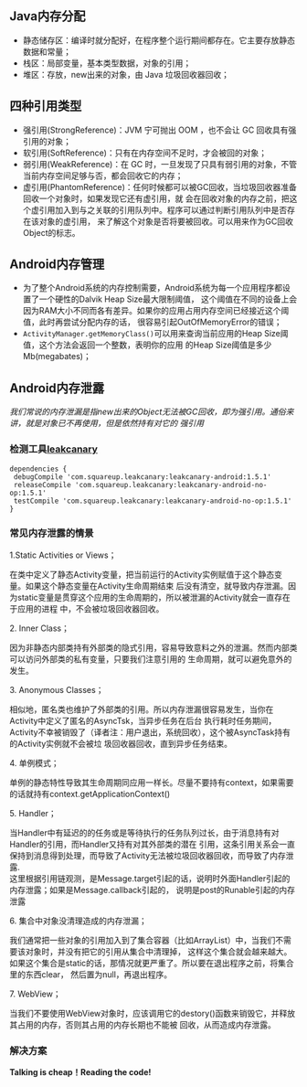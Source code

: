 ## Java内存分配
- 静态储存区：编译时就分配好，在程序整个运行期间都存在。它主要存放静态数据和常量；
- 栈区：局部变量，基本类型数据，对象的引用；
- 堆区：存放，new出来的对象，由 Java 垃圾回收器回收；
## 四种引用类型
- 强引用(StrongReference)：JVM 宁可抛出 OOM ，也不会让 GC 回收具有强引用的对象；
- 软引用(SoftReference)：只有在内存空间不足时，才会被回的对象；
- 弱引用(WeakReference)：在 GC 时，一旦发现了只具有弱引用的对象，不管当前内存空间足够与否，都会回收它的内存；
- 虚引用(PhantomReference)：任何时候都可以被GC回收，当垃圾回收器准备回收一个对象时，如果发现它还有虚引用，就
会在回收对象的内存之前，把这个虚引用加入到与之关联的引用队列中。程序可以通过判断引用队列中是否存在该对象的虚引用，
来了解这个对象是否将要被回收。可以用来作为GC回收Object的标志。
## Android内存管理
- 为了整个Android系统的内存控制需要，Android系统为每一个应用程序都设置了一个硬性的Dalvik Heap Size最大限制阈值，
这个阈值在不同的设备上会因为RAM大小不同而各有差异。如果你的应用占用内存空间已经接近这个阈值，此时再尝试分配内存的话，
很容易引起OutOfMemoryError的错误；
- `ActivityManager.getMemoryClass()`可以用来查询当前应用的Heap Size阈值，这个方法会返回一个整数，表明你的应用
的Heap Size阈值是多少Mb(megabates)；
## Android内存泄露
  *我们常说的内存泄漏是指new出来的Object无法被GC回收，即为强引用。通俗来讲，就是对象已不再使用，但是依然持有对它的
  强引用*
  ### 检测工具[leakcanary](https://github.com/square/leakcanary)
  ```
  dependencies {
   debugCompile 'com.squareup.leakcanary:leakcanary-android:1.5.1'
   releaseCompile 'com.squareup.leakcanary:leakcanary-android-no-op:1.5.1'
   testCompile 'com.squareup.leakcanary:leakcanary-android-no-op:1.5.1'
 }
 ```
 ### 常见内存泄露的情景
 1.Static Activities or Views；
 <p>
 在类中定义了静态Activity变量，把当前运行的Activity实例赋值于这个静态变量。如果这个静态变量在Activity生命周期结束
 后没有清空，就导致内存泄漏。因为static变量是贯穿这个应用的生命周期的，所以被泄漏的Activity就会一直存在于应用的进程
 中，不会被垃圾回收器回收。
 <p/>
 2. Inner Class；
 <p>
 因为非静态内部类持有外部类的隐式引用，容易导致意料之外的泄漏。然而内部类可以访问外部类的私有变量，只要我们注意引用的
 生命周期，就可以避免意外的发生。
 <p/>
 3. Anonymous Classes；
 <p>
 相似地，匿名类也维护了外部类的引用。所以内存泄漏很容易发生，当你在Activity中定义了匿名的AsyncTsk，当异步任务在后台
 执行耗时任务期间，Activity不幸被销毁了（译者注：用户退出，系统回收），这个被AsyncTask持有的Activity实例就不会被垃
 圾回收器回收，直到异步任务结束。
 <p/>
 4. 单例模式；
 <p>
 单例的静态特性导致其生命周期同应用一样长。尽量不要持有context，如果需要的话就持有context.getApplicationContext()
 <p/>
 5. Handler；
 <p>
 当Handler中有延迟的的任务或是等待执行的任务队列过长，由于消息持有对Handler的引用，而Handler又持有对其外部类的潜在
 引用，这条引用关系会一直保持到消息得到处理，而导致了Activity无法被垃圾回收器回收，而导致了内存泄露.<br/>
 这里根据引用链观测，是Message.target引起的话，说明时外面Handler引起的内存泄露；如果是Message.callback引起的，
 说明是post的Runable引起的内存泄露
 <p/>
 6. 集合中对象没清理造成的内存泄漏；
 <p>
 我们通常把一些对象的引用加入到了集合容器（比如ArrayList）中，当我们不需要该对象时，并没有把它的引用从集合中清理掉，
 这样这个集合就会越来越大。如果这个集合是static的话，那情况就更严重了。所以要在退出程序之前，将集合里的东西clear，
 然后置为null，再退出程序。
 <p/>
 7. WebView；
 <p>
 当我们不要使用WebView对象时，应该调用它的destory()函数来销毁它，并释放其占用的内存，否则其占用的内存长期也不能被
 回收，从而造成内存泄露。
 <p/>
 
 ### 解决方案
 **Talking is cheap！Reading the code!**
 
 
 
 
 
